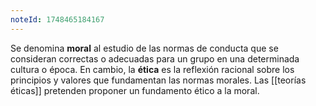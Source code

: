 ```yaml
---
noteId: 1748465184167
---
```


Se denomina **moral** al estudio de las normas de conducta que se consideran correctas o adecuadas para un grupo en una determinada cultura o época.
En cambio, la **ética** es la reflexión racional sobre los principios y valores que fundamentan las normas morales. Las [[teorías éticas]] pretenden proponer un fundamento ético a la moral. 